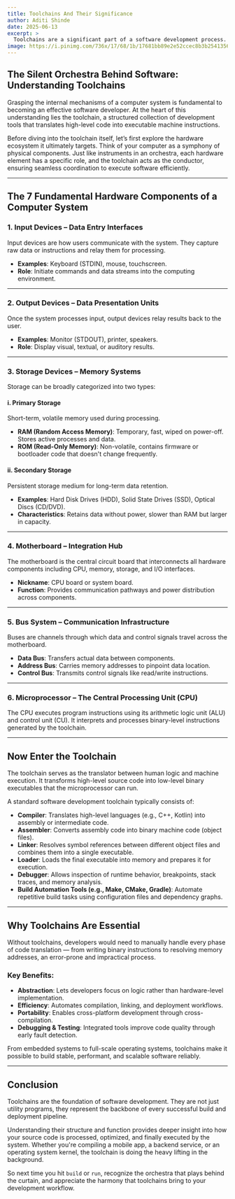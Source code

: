 ```yaml
---
title: Toolchains And Their Significance  
author: Aditi Shinde  
date: 2025-06-13  
excerpt: >
  Toolchains are a significant part of a software development process. A toolchain acts as the bridge between software and hardware, enabling developers to build, compile, and test applications seamlessly. In this blog, we dive deep into what toolchains are and explore how they power the development workflow from behind the scenes.
image: https://i.pinimg.com/736x/17/68/1b/17681bb89e2e52ccec8b3b2541356b78.jpg  
---
```


## The Silent Orchestra Behind Software: Understanding Toolchains

Grasping the internal mechanisms of a computer system is fundamental to becoming an effective software developer. At the heart of this understanding lies the toolchain, a structured collection of development tools that translates high-level code into executable machine instructions.

Before diving into the toolchain itself, let’s first explore the hardware ecosystem it ultimately targets. Think of your computer as a symphony of physical components. Just like instruments in an orchestra, each hardware element has a specific role, and the toolchain acts as the conductor, ensuring seamless coordination to execute software efficiently.

---

## The 7 Fundamental Hardware Components of a Computer System

### 1. **Input Devices** – Data Entry Interfaces

Input devices are how users communicate with the system. They capture raw data or instructions and relay them for processing.

- **Examples**: Keyboard (STDIN), mouse, touchscreen.
- **Role**: Initiate commands and data streams into the computing environment.

---

### 2. **Output Devices** – Data Presentation Units

Once the system processes input, output devices relay results back to the user.

- **Examples**: Monitor (STDOUT), printer, speakers.
- **Role**: Display visual, textual, or auditory results.

---

### 3. **Storage Devices** – Memory Systems

Storage can be broadly categorized into two types:

#### i. **Primary Storage**

Short-term, volatile memory used during processing.

- **RAM (Random Access Memory)**: Temporary, fast, wiped on power-off. Stores active processes and data.
- **ROM (Read-Only Memory)**: Non-volatile, contains firmware or bootloader code that doesn't change frequently.

#### ii. **Secondary Storage**

Persistent storage medium for long-term data retention.

- **Examples**: Hard Disk Drives (HDD), Solid State Drives (SSD), Optical Discs (CD/DVD).
- **Characteristics**: Retains data without power, slower than RAM but larger in capacity.

---

### 4. **Motherboard** – Integration Hub

The motherboard is the central circuit board that interconnects all hardware components including CPU, memory, storage, and I/O interfaces.

- **Nickname**: CPU board or system board.
- **Function**: Provides communication pathways and power distribution across components.

---

### 5. **Bus System** – Communication Infrastructure

Buses are channels through which data and control signals travel across the motherboard.

- **Data Bus**: Transfers actual data between components.
- **Address Bus**: Carries memory addresses to pinpoint data location.
- **Control Bus**: Transmits control signals like read/write instructions.

---

### 6. **Microprocessor** – The Central Processing Unit (CPU)

The CPU executes program instructions using its arithmetic logic unit (ALU) and control unit (CU). It interprets and processes binary-level instructions generated by the toolchain.

---

## Now Enter the Toolchain

The toolchain serves as the translator between human logic and machine execution. It transforms high-level source code into low-level binary executables that the microprocessor can run.

A standard software development toolchain typically consists of:

- **Compiler**: Translates high-level languages (e.g., C++, Kotlin) into assembly or intermediate code.
- **Assembler**: Converts assembly code into binary machine code (object files).
- **Linker**: Resolves symbol references between different object files and combines them into a single executable.
- **Loader**: Loads the final executable into memory and prepares it for execution.
- **Debugger**: Allows inspection of runtime behavior, breakpoints, stack traces, and memory analysis.
- **Build Automation Tools (e.g., Make, CMake, Gradle)**: Automate repetitive build tasks using configuration files and dependency graphs.

---

## Why Toolchains Are Essential

Without toolchains, developers would need to manually handle every phase of code translation — from writing binary instructions to resolving memory addresses, an error-prone and impractical process.

### Key Benefits:

- **Abstraction**: Lets developers focus on logic rather than hardware-level implementation.
- **Efficiency**: Automates compilation, linking, and deployment workflows.
- **Portability**: Enables cross-platform development through cross-compilation.
- **Debugging & Testing**: Integrated tools improve code quality through early fault detection.

From embedded systems to full-scale operating systems, toolchains make it possible to build stable, performant, and scalable software reliably.

---

## Conclusion

Toolchains are the foundation of software development. They are not just utility programs, they represent the backbone of every successful build and deployment pipeline.

Understanding their structure and function provides deeper insight into how your source code is processed, optimized, and finally executed by the system. Whether you're compiling a mobile app, a backend service, or an operating system kernel, the toolchain is doing the heavy lifting in the background.

So next time you hit `build` or `run`, recognize the orchestra that plays behind the curtain, and appreciate the harmony that toolchains bring to your development workflow.
